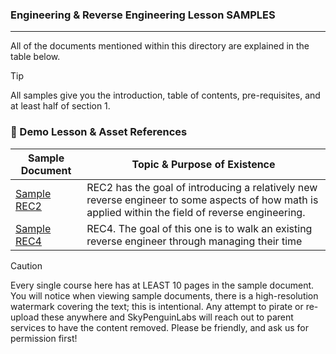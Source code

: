 ### Engineering & Reverse Engineering Lesson SAMPLES
---

All of the documents mentioned within this directory are explained in the table below. 

> [!TIP]
> All samples give you the introduction, table of contents, pre-requisites, and at least half of section 1. 

### 📑 Demo Lesson & Asset References

| Sample Document | Topic & Purpose of Existence |
|------|---------|
| [Sample REC2](./) | REC2 has the goal of introducing a relatively new reverse engineer to some aspects of how math is applied within the field of reverse engineering. |
| [Sample REC4](./) | REC4. The goal of this one is to walk an existing reverse engineer through managing their time  |


> [!CAUTION]
> Every single course here has at LEAST 10 pages in the sample document. You will notice when viewing sample documents, there is a high-resolution watermark covering the text; this is intentional. Any attempt to pirate or re-upload these anywhere and SkyPenguinLabs will reach out to parent services to have the content removed. Please be friendly, and ask us for permission first!  
